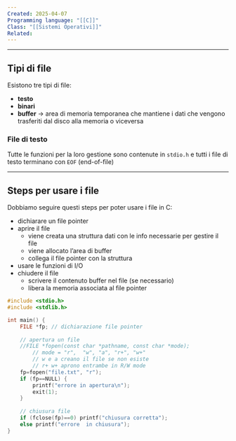 ```yaml
---
Created: 2025-04-07
Programming language: "[[C]]"
Class: "[[Sistemi Operativi]]"
Related:
---
```

---
## Tipi di file
Esistono tre tipi di file:
- **testo**
- **binari**
- **buffer** → area di memoria temporanea che mantiene i dati che vengono trasferiti dal disco alla memoria o viceversa

### File di testo
Tutte le funzioni per la loro gestione sono contenute in `stdio.h` e tutti i file di testo terminano con `EOF` (end-of-file)

---
## Steps per usare i file
Dobbiamo seguire questi steps per poter usare i file in C:
- dichiarare un file pointer
- aprire il file
	- viene creata una struttura dati con le info necessarie per gestire il file
	- viene allocato l’area di buffer
	- collega il file pointer con la struttura
- usare le funzioni di I/O
- chiudere il file
	- scrivere il contenuto buffer nel file (se necessario)
	- libera la memoria associata al file pointer

```c
#include <stdio.h>
#include <stdlib.h>

int main() {
	FILE *fp; // dichiarazione file pointer
	
	// apertura un file
	//FILE *fopen(const char *pathname, const char *mode);
		// mode = "r",  "w", "a", "r+", "w+"
		// w e a creano il file se non esiste
		// r+ w+ aprono entrambe in R/W mode
	fp=fopen("file.txt", "r");
	if (fp==NULL) {
		printf("errore in apertura\n");
		exit(1);
	}
	
	// chiusura file
	if (fclose(fp)==0) printf("chiusura corretta");
	else printf("errore  in chiusura");
}
```